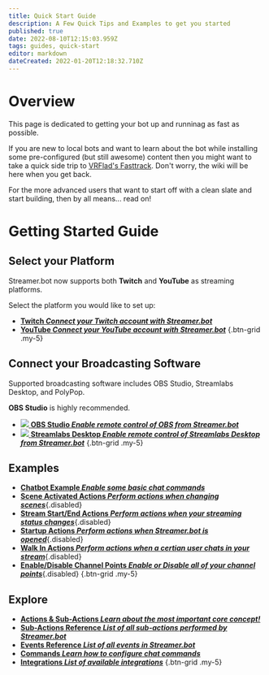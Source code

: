 ```yaml
---
title: Quick Start Guide
description: A Few Quick Tips and Examples to get you started
published: true
date: 2022-08-10T12:15:03.959Z
tags: guides, quick-start
editor: markdown
dateCreated: 2022-01-20T12:18:32.710Z
---
```


# Overview
This page is dedicated to getting your bot up and runninag as fast as possible. 

If you are new to local bots and want to learn about the bot while installing some pre-configured (but still awesome) content then you might want to take a quick side trip to [VRFlad's Fasttrack](https://vrflad.com/fasttrack). Don't worry, the wiki will be here when you get back.

For the more advanced users that want to start off with a clean slate and start building, then by all means... read on!

# Getting Started Guide

## Select your Platform

Streamer.bot now supports both **Twitch** and **YouTube** as streaming platforms.

Select the platform you would like to set up:

- [<i class="mdi mdi-twitch text--twitch"></i> **Twitch *Connect your Twitch account with Streamer.bot***](/en/Quick-Start/Twitch)
- [<i class="mdi mdi-youtube text--youtube"></i> **YouTube *Connect your YouTube account with Streamer.bot***](/en/Quick-Start/YouTube)
{.btn-grid .my-5}


## Connect your Broadcasting Software

Supported broadcasting software includes OBS Studio, Streamlabs Desktop, and PolyPop.

**OBS Studio** is highly recommended.


- [<img src="https://streamer.bot/img/integrations/obs.svg" /> **OBS Studio *Enable remote control of OBS from Streamer.bot***](/en/Quick-Start/OBS)
- [<img src="https://streamer.bot/img/integrations/streamlabs.png" /> **Streamlabs Desktop *Enable remote control of Streamlabs Desktop from Streamer.bot***](/en/Quick-Start/Streamlabs-Desktop)
{.btn-grid .my-5}

## Examples

 - [<i class="mdi mdi-chat"></i> **Chatbot Example *Enable some basic chat commands***](/en/Quick-Start/Commands)
- [<i class="mdi mdi-camera"></i> **Scene Activated Actions *Perform actions when changing scenes***](/en/Quick-Start/Examples/Scene-Change-Actions){.disabled}
- [<i class="mdi mdi-signal"></i> **Stream Start/End Actions *Perform actions when your streaming status changes***](/en/Quick-Start/Examples/Streaming-Actions){.disabled}
- [<i class="mdi mdi-launch"></i> **Startup Actions *Perform actions when Streamer.bot is opened***](/en/Quick-Start/Examples/Startup-Actions){.disabled}
- [<i class="mdi mdi-walk"></i> **Walk In Actions *Perform actions when a certian user chats in your stream***](/en/Quick-Start/Examples/Walkin-Actions){.disabled}
- [<i class="mdi mdi-adjust"></i> **Enable/Disable Channel Points *Enable or Disable all of your channel points***](/en/Quick-Start/Examples/Enable-Disable-Channel-Points){.disabled}
{.btn-grid .my-5}

## Explore
- [<i class="mdi mdi-lightning-bolt primary--text"></i> **Actions &amp; Sub-Actions *Learn about the most important core concept!***](/en/Actions)
- [<i class="mdi mdi-lightning-bolt-outline primary--text"></i> **Sub-Actions Reference *List of all sub-actions performed by Streamer.bot***](/en/Sub-Actions)
- [<i class="mdi mdi-creation primary--text"></i> **Events Reference *List of all events in Streamer.bot***](/en/Events)
- [<i class="mdi mdi-comment primary--text"></i> **Commands *Learn how to configure chat commands***](/en/Commands)
- [<i class="mdi mdi-view-grid-plus primary--text"></i> **Integrations *List of available integrations***](/en/Integrations)
{.btn-grid .my-5}
